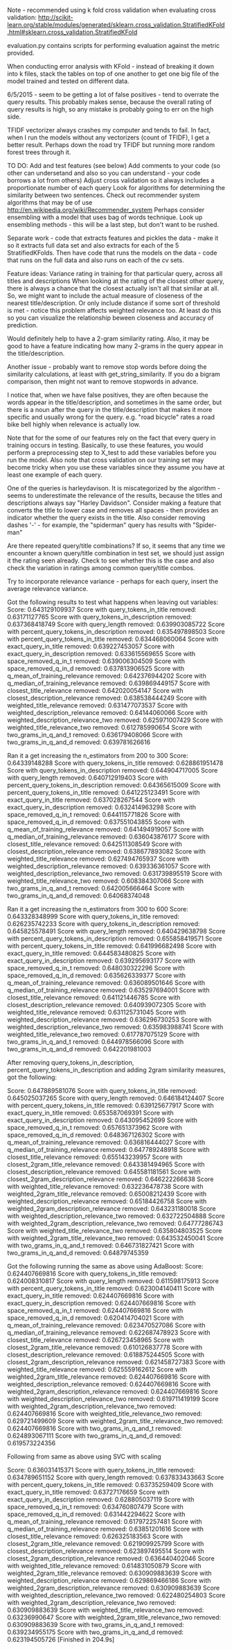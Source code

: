 Note - recommended using k fold cross validation when evaluating cross validation: http://scikit-learn.org/stable/modules/generated/sklearn.cross_validation.StratifiedKFold.html#sklearn.cross_validation.StratifiedKFold

evaluation.py contains scripts for performing evaluation against the metric provided.

When conducting error analysis with KFold - instead of breaking it down into k files, stack the 
tables on top of one another to get one big file of the model trained and tested on different
data.

6/5/2015 - seem to be getting a lot of false positives - tend to overrate the query results.
This probably makes sense, because the overall rating of query results is high, so any mistake
is probably going to err on the high side. 

TFIDF vectorizer always crashes my computer and tends to fail. In fact, when I run the models without any
vectorizers (count of TFIDF), I get a better result. Perhaps down the road try TFIDF but running more random
forest trees through it.

TO DO:
Add and test features (see below)
Add comments to your code (so other can undersetand and also so you can understand - your
code borrows a lot from others)
Adjust cross validation so it always includes a proportionate number of each query
Look for algorithms for determining the similarity between two sentences.
Check out recommender system algorithms that may be of use http://en.wikipedia.org/wiki/Recommender_system
Perhaps consider ensembling with a model that uses bag of words technique. Look up ensembling methods - 
this will be a last step, but don't want to be rushed.

Separate work - code that extracts features and pickles the data - make it so it extracts full data set and also 
extracts for each of the 5 StratifiedKFolds. Then have code that runs the models on the data - code that runs on the full
data and also runs on each of the cv sets.

Feature ideas:
Variance rating in training for that particular query, across all titles and descriptions
When looking at the rating of the closest other query, there is always a chance that the closest actually
isn't all that similar at all. So, we might want to include the actual measure of closeness of the nearest title/description.
Or only include distance if some sort of threshold is met - notice this problem affects weighted relevance too.
At least do this so you can visualize the relationship beween closeness and accuracy of prediction.

Would definitely help to have a 2-gram similarity rating. Also, it may be good to have a feature indicating how many 2-grams
in the query appear in the title/description.

Another issue - probably want to remove stop words before doing the similarity calculations, at least with 
get_string_similarity. If you do a bigram comparison, then might not want to remove stopwords in advance.

I notice that, when we have false positives, they are often because the words appear in the title/description, 
and sometimes in the same order, but there is a noun after the query in the title/description that makes it more 
specific and usually wrong for the query. e.g. "road bicycle" rates a road bike bell highly when relevance is actually low.

Note that for the some of our features rely on the fact that every query in training occurs in testing.
Basically, to use these features, you would perform a preprocessing step to X_test to add these 
variables before you run the model. Also note that cross validation on our training set may become 
tricky when you use these variables since they assume you have at least one example of each query.

One of the queries is harleydavison. It is miscategorized by the algorithm - seems to underestimate 
the relevance of the results, because the titles and descriptions always say "Harley Davidson". Consider
making a feature that converts the title to lower case and removes all spaces - then provides an indicator
whether the query exists in the title. Also consider removing dashes '-' - for example, the "spiderman" query
has results with "Spider-man"

Are there repeated query/title combinations? If so, it seems that any time we encounter a known query/title combination
in test set, we should just assign it the rating seen already. Check to see whether this is the case and also check
the variation in ratings among common query/title combos.

Try to incorporate relevance variance - perhaps for each query, insert the average relevance variance. 

Got the following results to test what happens when leaving out variables:
Score: 0.643129109937
Score with query_tokens_in_title removed: 0.63171127765
Score with query_tokens_in_description removed: 0.637368418749
Score with query_length removed: 0.639903085722
Score with percent_query_tokens_in_description removed: 0.635497898503
Score with percent_query_tokens_in_title removed: 0.634468060064
Score with exact_query_in_title removed: 0.639227453057
Score with exact_query_in_description removed: 0.633615569655
Score with space_removed_q_in_t removed: 0.639006304509
Score with space_removed_q_in_d removed: 0.637813906525
Score with q_mean_of_training_relevance removed: 0.642376944202
Score with q_median_of_training_relevance removed: 0.639869449157
Score with closest_title_relevance removed: 0.642020054147
Score with closest_description_relevance removed: 0.638538444249
Score with weighted_title_relevance removed: 0.631477073537
Score with weighted_description_relevance removed: 0.64144060066
Score with weighted_description_relevance_two removed: 0.625971007429
Score with weighted_title_relevance_two removed: 0.612785990654
Score with two_grams_in_q_and_t removed: 0.636179408066
Score with two_grams_in_q_and_d removed: 0.639781626616

Ran it a get increasing the n_estimators from 200 to 300
Score: 0.64339148288
Score with query_tokens_in_title removed: 0.628861951478
Score with query_tokens_in_description removed: 0.644904717005
Score with query_length removed: 0.640712919403
Score with percent_query_tokens_in_description removed: 0.64365615009
Score with percent_query_tokens_in_title removed: 0.641225123491
Score with exact_query_in_title removed: 0.637028267544
Score with exact_query_in_description removed: 0.632414963298
Score with space_removed_q_in_t removed: 0.644115771826
Score with space_removed_q_in_d removed: 0.637551043855
Score with q_mean_of_training_relevance removed: 0.641494919057
Score with q_median_of_training_relevance removed: 0.636043876177
Score with closest_title_relevance removed: 0.642511308549
Score with closest_description_relevance removed: 0.638677893082
Score with weighted_title_relevance removed: 0.627494765937
Score with weighted_description_relevance removed: 0.639336361057
Score with weighted_description_relevance_two removed: 0.631739895519
Score with weighted_title_relevance_two removed: 0.608384307066
Score with two_grams_in_q_and_t removed: 0.642005666464
Score with two_grams_in_q_and_d removed: 0.64068374048

Ran it a get increasing the n_estimators from 300 to 600
Score: 0.643328348999
Score with query_tokens_in_title removed: 0.626235742233
Score with query_tokens_in_description removed: 0.645825578491
Score with query_length removed: 0.640429638798
Score with percent_query_tokens_in_description removed: 0.655858419571
Score with percent_query_tokens_in_title removed: 0.641996682498
Score with exact_query_in_title removed: 0.644583480825
Score with exact_query_in_description removed: 0.639295693177
Score with space_removed_q_in_t removed: 0.648030322296
Score with space_removed_q_in_d removed: 0.635626339377
Score with q_mean_of_training_relevance removed: 0.636089501646
Score with q_median_of_training_relevance removed: 0.635297694001
Score with closest_title_relevance removed: 0.641121446785
Score with closest_description_relevance removed: 0.640939072305
Score with weighted_title_relevance removed: 0.631125731045
Score with weighted_description_relevance removed: 0.636296730253
Score with weighted_description_relevance_two removed: 0.635983988741
Score with weighted_title_relevance_two removed: 0.617787075129
Score with two_grams_in_q_and_t removed: 0.644978566096
Score with two_grams_in_q_and_d removed: 0.642201981003

After removing query_tokens_in_description, percent_query_tokens_in_description
and adding 2gram similarity measures, got the following:

Score: 0.647889581076
Score with query_tokens_in_title removed: 0.645025037265
Score with query_length removed: 0.646184124407
Score with percent_query_tokens_in_title removed: 0.639125677917
Score with exact_query_in_title removed: 0.653587069391
Score with exact_query_in_description removed: 0.643095452699
Score with space_removed_q_in_t removed: 0.657651373962
Score with space_removed_q_in_d removed: 0.648367126302
Score with q_mean_of_training_relevance removed: 0.636816444027
Score with q_median_of_training_relevance removed: 0.647789248918
Score with closest_title_relevance removed: 0.655143239957
Score with closest_2gram_title_relevance removed: 0.643381494965
Score with closest_description_relevance removed: 0.645581181561
Score with closest_2gram_description_relevance removed: 0.646222266638
Score with weighted_title_relevance removed: 0.632236478738
Score with weighted_2gram_title_relevance removed: 0.65008212439
Score with weighted_description_relevance removed: 0.65184426758
Score with weighted_2gram_description_relevance removed: 0.643231180018
Score with weighted_description_relevance_two removed: 0.632722504888
Score with weighted_2gram_description_relevance_two removed: 0.64777286743
Score with weighted_title_relevance_two removed: 0.635804803525
Score with weighted_2gram_title_relevance_two removed: 0.643532450041
Score with two_grams_in_q_and_t removed: 0.646731827421
Score with two_grams_in_q_and_d removed: 0.64879745359

Got the following running the same as above using AdaBoost:
Score: 0.624407669816
Score with query_tokens_in_title removed: 0.624008310817
Score with query_length removed: 0.611598175913
Score with percent_query_tokens_in_title removed: 0.623004140411
Score with exact_query_in_title removed: 0.624407669816
Score with exact_query_in_description removed: 0.624407669816
Score with space_removed_q_in_t removed: 0.624407669816
Score with space_removed_q_in_d removed: 0.620414704021
Score with q_mean_of_training_relevance removed: 0.623470527086
Score with q_median_of_training_relevance removed: 0.622687478923
Score with closest_title_relevance removed: 0.626723458965
Score with closest_2gram_title_relevance removed: 0.610126837778
Score with closest_description_relevance removed: 0.618875244505
Score with closest_2gram_description_relevance removed: 0.621458727383
Score with weighted_title_relevance removed: 0.625559162612
Score with weighted_2gram_title_relevance removed: 0.624407669816
Score with weighted_description_relevance removed: 0.624407669816
Score with weighted_2gram_description_relevance removed: 0.624407669816
Score with weighted_description_relevance_two removed: 0.619711419199
Score with weighted_2gram_description_relevance_two removed: 0.624407669816
Score with weighted_title_relevance_two removed: 0.629721499609
Score with weighted_2gram_title_relevance_two removed: 0.624407669816
Score with two_grams_in_q_and_t removed: 0.624893067111
Score with two_grams_in_q_and_d removed: 0.619573224356

Following from same as above using SVC with scaling

Score: 0.636031415371
Score with query_tokens_in_title removed: 0.634789651152
Score with query_length removed: 0.637833433663
Score with percent_query_tokens_in_title removed: 0.63735259409
Score with exact_query_in_title removed: 0.63727176659
Score with exact_query_in_description removed: 0.628805037119
Score with space_removed_q_in_t removed: 0.634760807479
Score with space_removed_q_in_d removed: 0.631442294622
Score with q_mean_of_training_relevance removed: 0.617972257481
Score with q_median_of_training_relevance removed: 0.63851201616
Score with closest_title_relevance removed: 0.626325183563
Score with closest_2gram_title_relevance removed: 0.621909925799
Score with closest_description_relevance removed: 0.623897495514
Score with closest_2gram_description_relevance removed: 0.636440402046
Score with weighted_title_relevance removed: 0.614831050879
Score with weighted_2gram_title_relevance removed: 0.630909883639
Score with weighted_description_relevance removed: 0.629869466186
Score with weighted_2gram_description_relevance removed: 0.630909883639
Score with weighted_description_relevance_two removed: 0.622480254803
Score with weighted_2gram_description_relevance_two removed: 0.630909883639
Score with weighted_title_relevance_two removed: 0.63236990647
Score with weighted_2gram_title_relevance_two removed: 0.630909883639
Score with two_grams_in_q_and_t removed: 0.639234955175
Score with two_grams_in_q_and_d removed: 0.623194505726
[Finished in 204.9s]